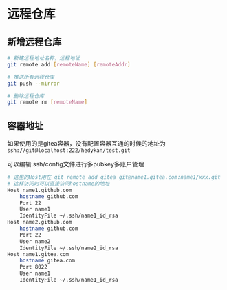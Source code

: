 # 远程仓库
## 新增远程仓库
```bash
# 新建远程地址名称，远程地址
git remote add [remoteName] [remoteAddr]

# 推送所有远程仓库
git push --mirror

# 删除远程仓库
git remote rm [remoteName]
```

## 容器地址
如果使用的是gitea容器，没有配置容器互通的时候的地址为`ssh://git@localhost:222/hedykan/test.git`

可以编辑.ssh/config文件进行多pubkey多账户管理
```bash
# 这里的Host用在 git remote add gitea git@name1.gitea.com:name1/xxx.git
# 这样访问时可以直接访问hostname的地址
Host name1.github.com
    hostname github.com
    Port 22
    User name1
    IdentityFile ~/.ssh/name1_id_rsa
Host name2.github.com 
    hostname github.com
    Port 22
    User name2
    IdentityFile ~/.ssh/name2_id_rsa
Host name1.gitea.com
    hostname gitea.com
    Port 8022
    User name1
    IdentityFile ~/.ssh/name1_id_rsa
```